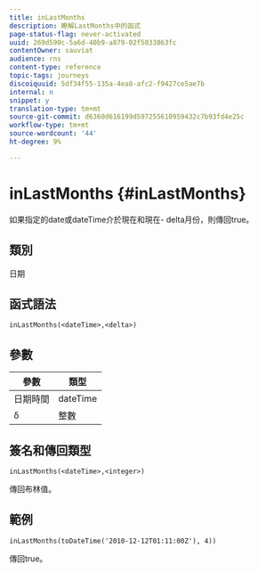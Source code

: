 ```yaml
---
title: inLastMonths
description: 瞭解LastMonths中的函式
page-status-flag: never-activated
uuid: 269d590c-5a6d-40b9-a879-02f5033863fc
contentOwner: sauviat
audience: rns
content-type: reference
topic-tags: journeys
discoiquuid: 5df34f55-135a-4ea8-afc2-f9427ce5ae7b
internal: n
snippet: y
translation-type: tm+mt
source-git-commit: d6360d616199d597255610959432c7b93fd4e25c
workflow-type: tm+mt
source-wordcount: '44'
ht-degree: 9%

---
```



# inLastMonths {#inLastMonths}

如果指定的date或dateTime介於現在和現在- delta月份，則傳回true。

## 類別

日期

## 函式語法

`inLastMonths(<dateTime>,<delta>)`

## 參數

| 參數 | 類型 |
|-----------|------------------|
| 日期時間 | dateTime |
| δ | 整數 |

## 簽名和傳回類型

`inLastMonths(<dateTime>,<integer>)`

傳回布林值。

## 範例

`inLastMonths(toDateTime('2010-12-12T01:11:00Z'), 4))`

傳回true。
